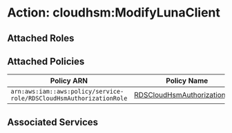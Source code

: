 # Action: cloudhsm:ModifyLunaClient

## Attached Roles

## Attached Policies

| Policy ARN | Policy Name |
|------------|-------------|
| `arn:aws:iam::aws:policy/service-role/RDSCloudHsmAuthorizationRole` | [RDSCloudHsmAuthorizationRole](../policies.md#rdscloudhsmauthorizationrole) |

## Associated Services

